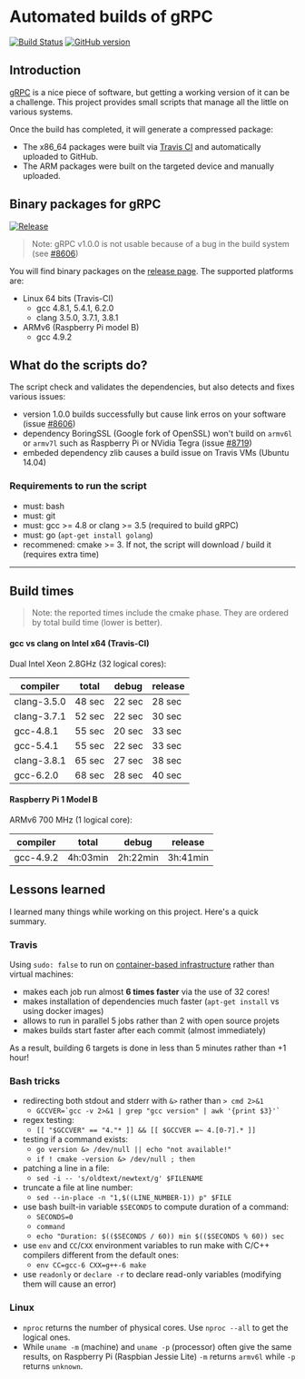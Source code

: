 # Automated builds of gRPC

[![Build Status](https://travis-ci.org/aurelienrb/build-grpc.svg?branch=master)](https://travis-ci.org/aurelienrb/build-grpc) [![GitHub version](https://badge.fury.io/gh/aurelienrb%2Fbuild-grpc.svg)](https://github.com/aurelienrb/build-grpc/releases)

## Introduction

[gRPC](http://www.grpc.io/) is a nice piece of software, but getting a working version of it can be a challenge. This project provides small scripts that manage all the little on various systems.

Once the build has completed, it will generate a compressed package: 

- The x86_64 packages were built via [Travis CI](https://travis-ci.org/) and automatically uploaded to GitHub.
- The ARM packages were built on the targeted device and manually uploaded.

## Binary packages for gRPC

[![Release](https://img.shields.io/github/release/aurelienrb/build-grpc.svg)](https://github.com/aurelienrb/build-grpc/releases)

> Note: gRPC v1.0.0 is not usable because of a bug in the build system (see [#8606](https://github.com/grpc/grpc/issues/8606))

You will find binary packages on the [release page](https://github.com/aurelienrb/build-grpc/releases). The supported platforms are:
- Linux 64 bits (Travis-CI)
  - gcc 4.8.1, 5.4.1, 6.2.0
  - clang 3.5.0, 3.7.1, 3.8.1
- ARMv6 (Raspberry Pi model B)
  - gcc 4.9.2

## What do the scripts do?

The script check and validates the dependencies, but also detects and fixes various issues:
- version 1.0.0 builds successfully but cause link erros on your software (issue [#8606](https://github.com/grpc/grpc/issues/8606))
- dependency BoringSSL (Google fork of OpenSSL) won't build on `armv6l` or `armv7l` such as Raspberry Pi or NVidia Tegra (issue [#8719](https://github.com/grpc/grpc/issues/8719))
- embeded dependency zlib causes a build issue on Travis VMs (Ubuntu 14.04)  

### Requirements to run the script
- must: bash
- must: git
- must: gcc >= 4.8 or clang >= 3.5 (required to build gRPC)
- must: go (`apt-get install golang`)
- recommened: cmake >= 3. If not, the script will download / build it (requires extra time)

---

## Build times

> Note: the reported times include the cmake phase. They are ordered by total build time (lower is better).

#### gcc vs clang on Intel x64 (Travis-CI)

Dual Intel Xeon 2.8GHz (32 logical cores):

|  compiler   | total |  debug | release
|-------------|-------|--------|--------
| clang-3.5.0 | 48 sec| 22 sec | 28 sec 
| clang-3.7.1 | 52 sec| 22 sec | 30 sec 
| gcc-4.8.1   | 55 sec| 20 sec | 33 sec 
| gcc-5.4.1   | 55 sec| 22 sec | 33 sec 
| clang-3.8.1 | 65 sec| 27 sec | 38 sec 
| gcc-6.2.0   | 68 sec| 28 sec | 40 sec 

#### Raspberry Pi 1 Model B

ARMv6 700 MHz (1 logical core):

|  compiler |   total  |  debug   |  release
|-----------|----------|----------|----------
| gcc-4.9.2 | 4h:03min | 2h:22min | 3h:41min 

## Lessons learned

I learned many things while working on this project. Here's a quick summary.

### Travis

Using `sudo: false` to run on [container-based infrastructure](https://docs.travis-ci.com/user/migrating-from-legacy/) rather than virtual machines:
- makes each job run almost **6 times faster** via the use of 32 cores!
- makes installation of dependencies much faster (`apt-get install` vs using docker images)
- allows to run in parallel 5 jobs rather than 2 with open source projets
- makes builds start faster after each commit (almost immediately)

As a result, building 6 targets is done in less than 5 minutes rather than +1 hour!

### Bash tricks

- redirecting both stdout and stderr with `&>` rather than `> cmd 2>&1`
  - ```GCCVER=`gcc -v 2>&1 | grep "gcc version" | awk '{print $3}'` ```
- regex testing:
  - `[[ "$GCCVER" == "4."* ]] && [[ $GCCVER =~ 4.[0-7].* ]]`
- testing if a command exists:
  - `go version &> /dev/null || echo "not available!"`
  - `if ! cmake -version &> /dev/null ; then`
- patching a line in a file:
  - `sed -i -- 's/oldtext/newtext/g' $FILENAME`
- truncate a file at line number:
  - `sed --in-place -n "1,$((LINE_NUMBER-1)) p" $FILE`
- use bash built-in variable `$SECONDS` to compute duration of a command:
  - `SECONDS=0`
  - `command`
  - `echo "Duration: $(($SECONDS / 60)) min $(($SECONDS % 60)) sec`  
- use `env` and `CC`/`CXX` environment variables to run make with C/C++ compilers different from the default ones:
  - `env CC=gcc-6 CXX=g++-6 make`
- use `readonly` or `declare -r` to declare read-only variables (modifying them will cause an error)

### Linux

- `nproc` returns the number of physical cores. Use `nproc --all` to get the logical ones.
- While `uname -m` (machine) and `uname -p` (processor) often give the same results, on Raspberry Pi (Raspbian Jessie Lite) `-m` returns `armv6l` while `-p` returns `unknown`.  